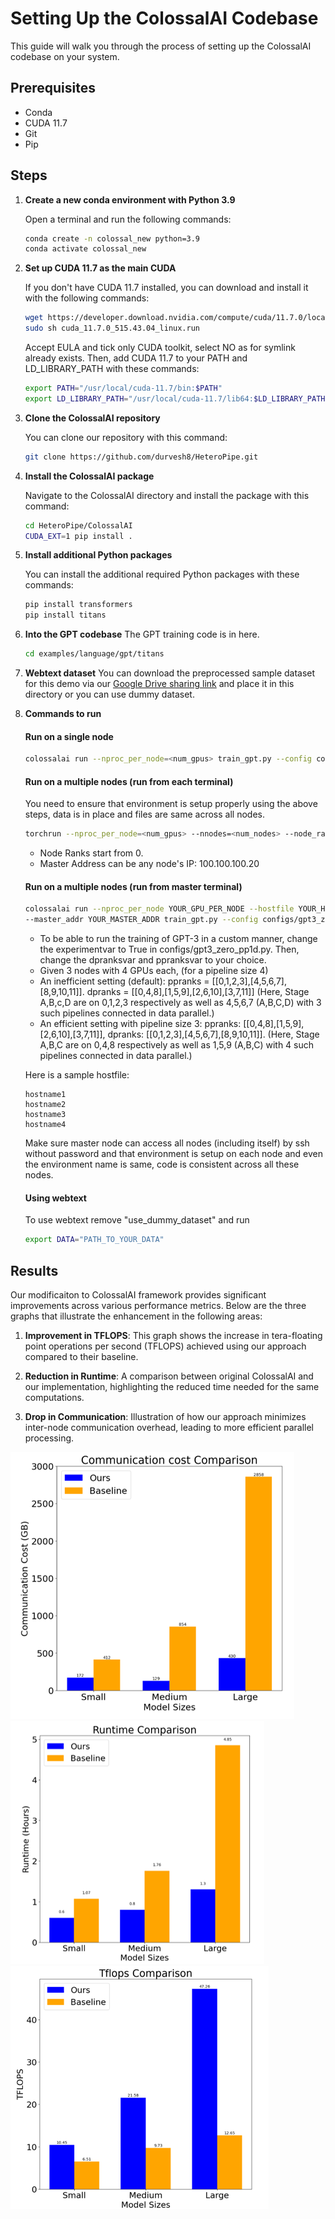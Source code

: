 # Setting Up the ColossalAI Codebase

This guide will walk you through the process of setting up the ColossalAI codebase on your system.

## Prerequisites

- Conda
- CUDA 11.7
- Git
- Pip

## Steps

1. **Create a new conda environment with Python 3.9**

    Open a terminal and run the following commands:

    ```bash
    conda create -n colossal_new python=3.9
    conda activate colossal_new
    ```

2. **Set up CUDA 11.7 as the main CUDA**

    If you don't have CUDA 11.7 installed, you can download and install it with the following commands:

    ```bash
    wget https://developer.download.nvidia.com/compute/cuda/11.7.0/local_installers/cuda_11.7.0_515.43.04_linux.run
    sudo sh cuda_11.7.0_515.43.04_linux.run
    ```
	Accept EULA and tick only CUDA toolkit, select NO as for symlink already exists.
    Then, add CUDA 11.7 to your PATH and LD_LIBRARY_PATH with these commands:

    ```bash
    export PATH="/usr/local/cuda-11.7/bin:$PATH"
    export LD_LIBRARY_PATH="/usr/local/cuda-11.7/lib64:$LD_LIBRARY_PATH"
    ```

3. **Clone the ColossalAI repository**

    You can clone our repository with this command:

    ```bash
    git clone https://github.com/durvesh8/HeteroPipe.git
    ```

4. **Install the ColossalAI package**

    Navigate to the ColossalAI directory and install the package with this command:

    ```bash
    cd HeteroPipe/ColossalAI
    CUDA_EXT=1 pip install .
    ```

5. **Install additional Python packages**

    You can install the additional required Python packages with these commands:

    ```bash
    pip install transformers
    pip install titans
    ```
6. **Into the GPT codebase**
    The GPT training code is in here.

    ```bash
    cd examples/language/gpt/titans
    ```
7. **Webtext dataset**
    You can download the preprocessed sample dataset for this demo via our [Google Drive sharing link](https://drive.google.com/file/d/1QTCS_etZr3BTvL_mUwI47rFpHLDB32sk/view?usp=drive_link) and place it in this directory or you can use dummy dataset.

8. **Commands to run**
   
    #### Run on a single node
    ```bash
    colossalai run --nproc_per_node=<num_gpus> train_gpt.py --config configs/<config_file> --from_torch --use_dummy_dataset
    ```
    #### Run on a multiple nodes (run from each terminal)
    You need to ensure that environment is setup properly using the above steps, data is in place and files are same across all nodes.
    ```bash
    torchrun --nproc_per_node=<num_gpus> --nnodes=<num_nodes> --node_rank=<specify_node_rank> --master_addr=<MASTER_ADDR> --master_port <MASTER_PORT> train_gpt.py --config configs/gpt3_zero3_pp1d.py --from_torch --use_dummy_dataset
    ```
    - Node Ranks start from 0.
    - Master Address can be any node's IP: 100.100.100.20
      
    #### Run on a multiple nodes (run from master terminal)
    ```bash
    colossalai run --nproc_per_node YOUR_GPU_PER_NODE --hostfile YOUR_HOST_FILE \
    --master_addr YOUR_MASTER_ADDR train_gpt.py --config configs/gpt3_zero3_pp1d.py --from_torch --use_dummy_dataset
    ```

    - To be able to run the training of GPT-3 in a custom manner, change the experimentvar to True in configs/gpt3_zero_pp1d.py. Then, change the dpranksvar and ppranksvar to your choice.
    - Given 3 nodes with 4 GPUs each, (for a pipeline size 4)
    - An inefficient setting (default): ppranks = [[0,1,2,3],[4,5,6,7],[8,9,10,11]]. dpranks = [[0,4,8],[1,5,9],[2,6,10],[3,7,11]] (Here, Stage A,B,c,D are on 0,1,2,3 respectively as well as 4,5,6,7 (A,B,C,D) with 3 such pipelines connected in data parallel.)
    - An efficient setting with pipeline size 3: ppranks: [[0,4,8],[1,5,9],[2,6,10],[3,7,11]], dpranks: [[0,1,2,3],[4,5,6,7],[8,9,10,11]]. (Here, Stage A,B,C are on 0,4,8 respectively as well as 1,5,9 (A,B,C) with 4 such pipelines connected in data parallel.)

    Here is a sample hostfile:

    ```text
    hostname1
    hostname2
    hostname3
    hostname4
    ```

    Make sure master node can access all nodes (including itself) by ssh without password and that environment is setup on each node and even the environment name is same, code is consistent across all these nodes.
   
    #### Using webtext
    To use webtext remove "use_dummy_dataset" and run
    ```bash
    export DATA="PATH_TO_YOUR_DATA"
    ```
    


## Results

Our modificaiton to ColossalAI framework provides significant improvements across various performance metrics. Below are the three graphs that illustrate the enhancement in the following areas:

1. **Improvement in TFLOPS**: This graph shows the increase in tera-floating point operations per second (TFLOPS) achieved using our approach compared to their baseline.

2. **Reduction in Runtime**: A comparison between original ColossalAI and our implementation, highlighting the reduced time needed for the same computations.

3. **Drop in Communication**: Illustration of how our approach minimizes inter-node communication overhead, leading to more efficient parallel processing.

![Results Graphs](images/cost.png)
![Results Graphs](images/runtime.png)
![Results Graphs](images/tflops.png)

